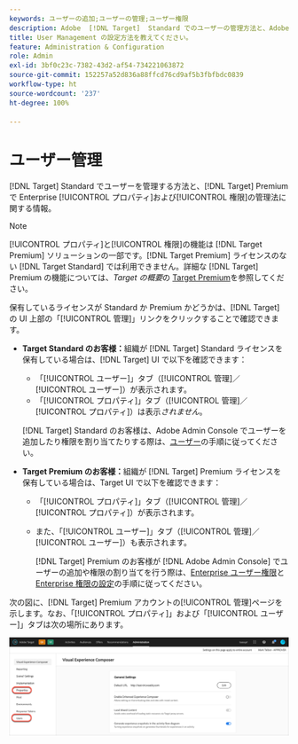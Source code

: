```yaml
---
keywords: ユーザーの追加;ユーザーの管理;ユーザー権限
description: Adobe  [!DNL Target]  Standard でのユーザーの管理方法と、Adobe  [!DNL Target]  Premium でのエンタープライズプロパティおよび権限の管理方法について説明します。
title: User Management の設定方法を教えてください。
feature: Administration & Configuration
role: Admin
exl-id: 3bf0c23c-7382-43d2-af54-734221063872
source-git-commit: 152257a52d836a88ffcd76cd9af5b3fbfbdc0839
workflow-type: ht
source-wordcount: '237'
ht-degree: 100%

---
```


# ユーザー管理

[!DNL Target] Standard でユーザーを管理する方法と、[!DNL Target] Premium で Enterprise [!UICONTROL プロパティ]および[!UICONTROL 権限]の管理法に関する情報。

>[!NOTE]
>
>[!UICONTROL プロパティ]と[!UICONTROL 権限]の機能は [!DNL Target Premium] ソリューションの一部です。[!DNL Target Premium] ライセンスのない [!DNL Target Standard] では利用できません。詳細な [!DNL Target] Premium の機能については、*Target の概要*&#x200B;の [Target Premium](/help/main/c-intro/intro.md#premium)を参照してください。

保有しているライセンスが Standard か Premium かどうかは、[!DNL Target] の UI 上部の「[!UICONTROL 管理]」リンクをクリックすることで確認できます。

* **Target Standard のお客様：**&#x200B;組織が [!DNL Target] Standard ライセンスを保有している場合は、[!DNL Target] UI で以下を確認できます：

   * 「[!UICONTROL ユーザー]」タブ（[!UICONTROL 管理]／[!UICONTROL ユーザー]）が表示されます。
   * 「[!UICONTROL プロパティ]」タブ（[!UICONTROL 管理]／[!UICONTROL プロパティ]）は表示&#x200B;*されません*。

   [!DNL Target] Standard のお客様は、Adobe Admin Console でユーザーを追加したり権限を割り当てたりする際は、[ユーザー](/help/main/administrating-target/c-user-management/c-user-management/user-management.md)の手順に従ってください。

* **Target Premium のお客様：**&#x200B;組織が [!DNL Target] Premium ライセンスを保有している場合は、Target UI で以下を確認できます：

   * 「[!UICONTROL プロパティ]」タブ（[!UICONTROL 管理]／[!UICONTROL プロパティ]）が表示されます。
   * また、「[!UICONTROL ユーザー]」タブ（[!UICONTROL 管理]／[!UICONTROL ユーザー]）も表示されます。

      [!DNL Target] Premium のお客様が [!DNL Adobe Admin Console] でユーザーの追加や権限の割り当てを行う際は、[Enterprise ユーザー権限](/help/main/administrating-target/c-user-management/property-channel/property-channel.md#concept_E396B16FA2024ADBA27BC056138F9838)と[Enterprise 権限の設定](/help/main/administrating-target/c-user-management/property-channel/properties-overview.md#concept_22F2855DBF0D4754B9460F5D68749C71)の手順に従ってください。

次の図に、[!DNL Target] Premium アカウントの[!UICONTROL 管理]ページを示します。なお、「[!UICONTROL プロパティ]」および「[!UICONTROL ユーザー]」タブは次の場所にあります。

![「管理」タブ](/help/main/administrating-target/assets/premium.png)
